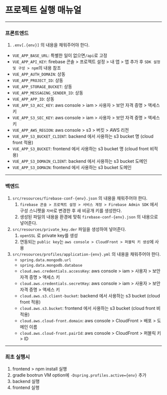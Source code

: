 # 프로젝트 실행 매뉴얼

---
### 프론트엔드
1. `.env[.{env}]` 의 내용을 채워주어야 한다.
  - `VUE_APP_BASE_URL`: 특별한 일이 없으면`/api`로 고정
  - `VUE_APP_API_KEY`: firebase 콘솔 > 프로젝트 설정 > 내 앱 > 앱 추가 후 `SDK 설정 및 구성 > npm`의 내용 참조
  - `VUE_APP_AUTH_DOMAIN`: 상동
  - `VUE_APP_PROJECT_ID`: 상동
  - `VUE_APP_STORAGE_BUCKET`: 상동
  - `VUE_APP_MESSAGING_SENDER_ID`:  상동
  - `VUE_APP_APP_ID`: 상동
  - `VUE_APP_S3_ACC_KEY`: aws console > iam > 사용자 > 보안 자격 증명 > 액세스 키
  - `VUE_APP_S3_SEC_KEY`: aws console > iam > 사용자 > 보안 자격 증명 > 액세스 키
  - `VUE_APP_AWS_REGION`: aws console > s3 > 버킷 > AWS 리전
  - `VUE_APP_S3_BUCKET_CLIENT`: backend 에서 사용하는 s3 bucket 명 (cloud front 적용)
  - `VUE_APP_S3_BUCKET`: frontend 에서 사용하는 s3 bucket 명 (cloud front 비적용)
  - `VUE_APP_S3_DOMAIN_CLIENT`: backend 에서 사용하는 s3 bucket 도메인
  - `VUE_APP_S3_DOMAIN`: frontend 에서 사용하는 s3 bucket 도메인
---
### 백엔드
1. `src/resources/firebase-conf-{env}.json` 의 내용을 채워주어야 한다.
   1. `firebase 콘솔 > 프로젝트 설정 > 서비스 계정 > Firebase Admin SDK` 에서 구성 스니펫을 `자바`로 변경한 후 새 비공개 키를 생성한다.
   2. 생성된 파일의 내용을 환경에 맞춰 `firebase-conf-{env}.json` 의 내용으로 넣어준다.
2. `src/resources/private_key.der` 파일을 생성하여 넣어준다.
   1. `openSSL` 로 private key를 생성
   2. 연동되는 `public key`는 `aws console > CloudFront > 퍼블릭 키 생성`에 사용
3. `src/resources/profiles/application-{env}.yml` 의 내용을 채워주어야 한다.
   - `spring.data.mongodb.url`
   - `spring.data.mongodb.database`
   - `cloud.aws.credentials.accessKey`: aws console > iam > 사용자 > 보안 자격 증명 > 액세스 키  
   - `cloud.aws.credentials.secretKey`: aws console > iam > 사용자 > 보안 자격 증명 > 액세스 키
   - `cloud.aws.s3.client-bucket`: backend 에서 사용하는 s3 bucket (cloud front 적용)
   - `cloud.aws.s3.bucket`: frontend 에서 사용하는 s3 bucket (cloud front 비적용)
   - `cloud.aws.cloud-front.domain`: aws console > CloudFront > 배포 > 도메인 이름
   - `cloud.aws.cloud-front.pairId`: aws console > CloudFront > 퍼블릭 키 > ID
---
### 최초 실행시
1. frontend > npm install 실행
2. gradle bootrun VM option에 `-Dspring.profiles.active={env}` 추가
3. backend 실행
4. frontend 실행
